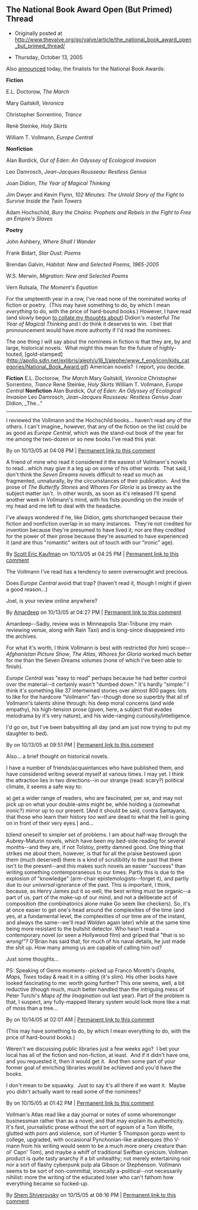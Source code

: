 ## The National Book Award Open (But Primed) Thread

 * Originally posted at http://www.thevalve.org/go/valve/article/the_national_book_award_open_but_primed_thread/

* Thursday, October 13, 2005 

Also [announced](http://www.nationalbook.org/nba2005_finalistlist.html) today, the finalists for the National Book Awards:

**Fiction**

E.L. Doctorow, _The March_ 

Mary Gaitskill, _Veronica_

Christopher Sorrentino, _Trance_

Renè Steinke, _Holy Skirts_

William T. Vollmann, _Europe Central_

**Nonfiction**

Alan Burdick, _Out of Eden: An Odyssey of Ecological Invasion_

Leo Damrosch, _Jean-Jacques Rousseau: Restless Genius_

Joan Didion, _The Year of Magical Thinking_

Jim Dwyer and Kevin Flynn, _102 Minutes: The Untold Story of the Fight to Survive Inside the Twin Towers_

Adam Hochschild, _Bury the Chains: Prophets and Rebels in the Fight to Free an Empire's Slaves_ 

**Poetry**

John Ashbery, _Where Shall I Wander_

Frank Bidart, _Star Dust: Poems_

Brendan Galvin, _Habitat: New and Selected Poems, 1965-2005_

W.S. Merwin, _Migration: New and Selected Poems_

Vern Rutsala, _The Moment's Equation_

For the umpteenth year in a row, I've read none of the nominated works of fiction or poetry.  (This may have something to do, by which I mean _everything_ to do, with the price of hard-bound books.)  However, I have read (and slowly begun [to collate my thoughts about](http://acephalous.typepad.com/acephalous/2005/10/aegri_somnia_i_.html)) Didion's masterful _The Year of Magical Thinking_ and I do think it deserves to win.  I bet that pronouncement would have more authority if I'd read the nominees.

The one thing I will say about the nominees in fiction is that they are, by and large, historical novels.  What might this mean for the future of highly-touted, [gold-stamped] (http://apollo.sdln.net/exlibris/aleph/u16_1/alephe/www_f_eng/icon/kids_categories/National_Book_Award.gif) American novels?  I report, you decide.

**Fiction** E.L. Doctorow, _The March_ Mary Gaitskill, _Veronica_ Christopher Sorrentino, _Trance_ Renè Steinke, _Holy Skirts_ William T. Vollmann, _Europe Central_ **Nonfiction** Alan Burdick, _Out of Eden: An Odyssey of Ecological Invasion_ Leo Damrosch, _Jean-Jacques Rousseau: Restless Genius_ Joan Didion, _The..."

---

I reviewed the Vollmann and the Hochschild books... haven't read any of the others. I can't 
imagine_ however, that any of the fiction on the list could be as good as _Europe Central_, which was the stand-out book of the year for me among the two-dozen or so new books I've read this year.

By  on 10/13/05 at 04:08 PM | [Permanent link to this comment](http://www.thevalve.org/go/valve/article/the_national_book_award_open_but_primed_thread/#4739)
[]()

A friend of mine who read it considered it the easiest of Vollmann's novels to read...which may give it a leg up on some of his other words.  That said, I don't think the _Seven Dreams_ novels difficult to read so much as fragmented, unnaturally, by the circumstances of their publication.  And the prose of _The Butterfly Stories_ and _Whores For Gloria_ is as breezy as the subject matter isn't.  In other words, as soon as it's released I'll spend another week in Vollmann's mind, with his fists pounding on the inside of my head and me left to deal with the headache.

I've always wondered if he, like Didion, gets shortchanged because their fiction and nonfiction overlap in so many instances.  They're not credited for invention because they're presumed to have lived it; nor are they credited for the power of their prose because they're assumed to have experienced it (and are thus "romantic" writers out of touch with our "ironic" age).

By [Scott Eric Kaufman](http://acephalous.typepad.com) on 10/13/05 at 04:25 PM | [Permanent link to this comment](http://www.thevalve.org/go/valve/article/the_national_book_award_open_but_primed_thread/#4741)
[]()

The Vollmann I've read has a tendency to seem overwrought and precious. 

Does _Europe Central_ avoid that trap? (haven't read it, though I might if given a good reason...)

Joel, is your review online anywhere?

By [Amardeep](http://www.lehigh.edu/~amsp/blog.html) on 10/13/05 at 04:27 PM | [Permanent link to this comment](http://www.thevalve.org/go/valve/article/the_national_book_award_open_but_primed_thread/#4742)
[]()

Amardeep--Sadly, review was in Minneapolis Star-Tribune (my main reviewing venue, along with Rain Taxi) and is long-since disappeared into the archives. 

For what it's worth, I think Vollmann is best with restricted (for _him_) scope--_Afghanistan Picture Show_, _The Atlas_, _Whores for Gloria_ worked much better for me than the Seven Dreams volumes (none of which I've been able to finish).

_Europe Central_ was "easy to read" perhaps because he had better control over the material--it certainly wasn't "dumbed down." It's hardly "simple:" I think it's something like 37 intertwined stories over almost 800 pages: lots to like for the hardcore "Vollmann" fan--though done so superbly that all of Vollmann's talents shine through: his deep moral concerns (and wide empathy), his high-tension prose (given, here, a subject that evades melodrama by it's very nature), and his wide-ranging curiousity/intelligence.

I'd go on, but I've been babysitting all day (and am just now trying to put my daughter to bed).

By  on 10/13/05 at 09:51 PM | [Permanent link to this comment](http://www.thevalve.org/go/valve/article/the_national_book_award_open_but_primed_thread/#4755)
[]()

Also... a brief thought on historical novels.

I have a number of friends/acquaintances who have published them, and have considered writing several myself at various times. I may yet. I think the attraction lies in two directions--in our strange (read: scary?) political climate, it seems a safe way to:

a) get a wider range of readers, who are fascinated, per se, and may not pick up on what your double-aims might be, while holding a (somewhat ironic?) mirror up to our present. [And it should be said, contra Santayana, that those who learn their history _too well_ are dead to what the hell is going on in front of their very eyes.] and...

b)lend oneself to simpler set of problems. I am about half-way through the Aubrey-Maturin novels, which have been my bed-side reading for several months--and they are, if not Tolstoy, pretty damned good. One thing that strikes me about them, however, is that for all the praise bestowed upon them (much deserved) there is a kind of scrutibility to the past that there isn't to the present--and this makes such novels an easier "success" than writing something contemporaneous to our times. Partly this is due to the explosion of "knowledge" (arm-chair epistemologists--forget it), and partly due to our _universal_ ignorance of the past. This is important, I think, because, as Henry James put it so well, the best writing must be organic--a part of us, part of the make-up of our mind, and not a deliberate act of composition (the combinatorics alone make Go seem like checkers). So, it's at once easier to get one's head around the complexities of the time (and yes, at a fundamental level, the complexities of our time are of the instant, and always the same--we'll read _Walden_ again later) while at the same time being more resistant to the bullshit detector. Who hasn't read a contemporary novel (or seen a Hollywood film) and griped that "that is so _wrong!"?_ O'Brian has said that, for much of his naval details, he just made the shit up. How many among us are capable of calling him out?

Just some thoughts...

PS: Speaking of Genre moments--picked up Franco Moretti's _Graphs, Maps, Trees_ today & read it in a sitting (it's slim). His other books have looked fascinating to me: worth going further? This one seems, well, a bit reductive (though much, much better handled than the intriguing mess of Peter Turchi's _Maps of the Imagination_ out last year). Part of the problem is that, I suspect, any fully-mapped literary system would look more like a mat of moss than a tree...

By  on 10/14/05 at 02:01 AM | [Permanent link to this comment](http://www.thevalve.org/go/valve/article/the_national_book_award_open_but_primed_thread/#4770)
[]()

(This may have something to do, by which I mean everything to do, with the price of hard-bound books.) 

Weren't we discussing public libraries just a few weeks ago?  I bet your local has all of the fiction and non-fiction, at least.  And if it didn't have one, and you requested it, then it would get it.  And then some part of your former goal of enriching libraries would be achieved and you'd have the books.

I don't mean to be squawky.  Just to say it's all there if we want it.  Maybe you didn't actually want to read some of the nominees?

By  on 10/15/05 at 01:42 PM | [Permanent link to this comment](http://www.thevalve.org/go/valve/article/the_national_book_award_open_but_primed_thread/#4782)
[]()

Vollman's Atlas read like a day journal or notes of some whoremonger businessman rather than as  a novel; and that may explain its authenticity. It's fast, journalistic prose without the sort of egoism of a Tom Wolfe, glutted with porn and violence, sort of Hunter S Thompson gonzo went to college, upgraded, with occasional Pynchonian-like arabesques (tho V-mann from his writing would seem to be a much more onery creature than ol' Capn' Tom), and maybe a whiff of traditional Swiftian cynicism. Vollman product is quite tasty anarchy if a bit unhealthy; not merely entertaining noir nor a sort of flashy cyberpunk  pulp ala Gibson or Stephenson. Vollmann seems to be sort of non-committal, ironically a-political--not necessarily nihilist: more the writing of the educated loser who can't fathom how everything  became so fucked-up.

By [Shem Shiverovsky](http://yahoo.com) on 10/15/05 at 06:16 PM | [Permanent link to this comment](http://www.thevalve.org/go/valve/article/the_national_book_award_open_but_primed_thread/#4785)

